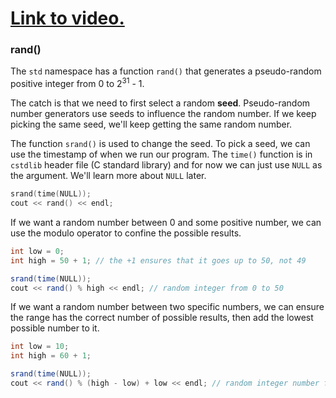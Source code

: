 # [Link to video.](https://www.youtube.com/watch?v=KWMT_U35EAI&list=PLVD25niNi0BkgQHyEFkuuBp_IQ4q67jIC)

### rand()

The `std` namespace has a function `rand()` that generates a pseudo-random positive integer from 0 to 2<sup>31</sup> - 1.

The catch is that we need to first select a random **seed**. Pseudo-random number generators use seeds to influence the random number. If we keep picking the same seed, we'll keep getting the same random number.

The function `srand()` is used to change the seed. To pick a seed, we can use the timestamp of when we run our program. The `time()` function is in `cstdlib` header file (C standard library) and for now we can just use `NULL` as the argument. We'll learn more about `NULL` later.

```cpp
srand(time(NULL));
cout << rand() << endl;
```

If we want a random number between 0 and some positive number, we can use the modulo operator to confine the possible results. 

```java
int low = 0;
int high = 50 + 1; // the +1 ensures that it goes up to 50, not 49

srand(time(NULL));
cout << rand() % high << endl; // random integer from 0 to 50
```

If we want a random number between two specific numbers, we can ensure the range has the correct number of possible results, then add the lowest possible number to it.

```java
int low = 10;
int high = 60 + 1;

srand(time(NULL));
cout << rand() % (high - low) + low << endl; // random integer number from 10 to 60
```
